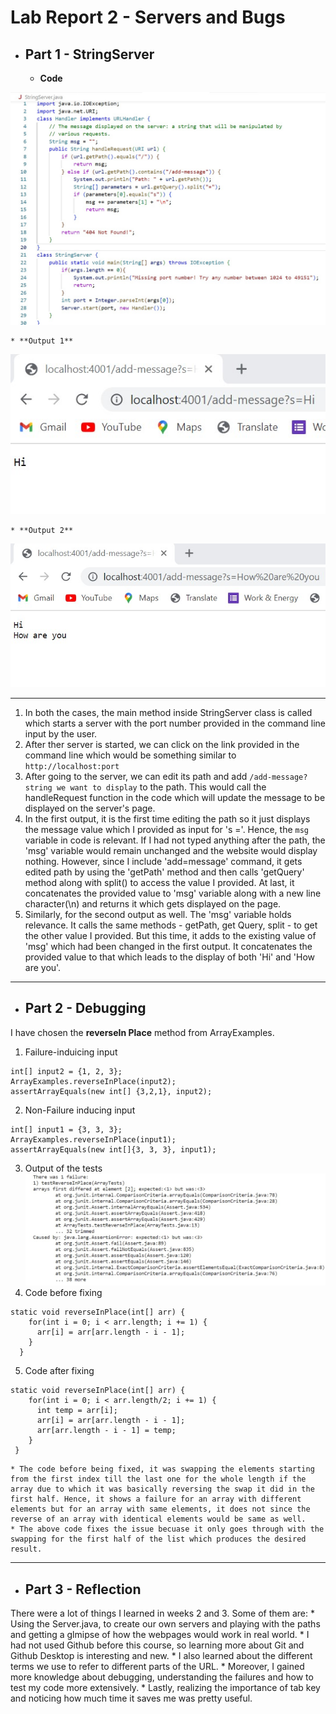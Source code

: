 # Lab Report 2 - Servers and Bugs

* ## Part 1 - StringServer

    * **Code**

![Image](stringserver.jpg)

    * **Output 1**

![Image](o1.jpg)

    * **Output 2**

![Image](o2.jpg)

---
1. In both the cases, the main method inside StringServer class is called which starts a server with the port number provided in the command line input by the user. 
2. After ther server is started, we can click on the link provided in the command line which would be something similar to `http://localhost:port`
3. After going to the server, we can edit its path and add `/add-message?string we want to display` to the path. This would call the handleRequest function in the code which will update the message to be displayed on the server's page.
4. In the first output, it is the first time editing the path so it just displays the message value which I provided as input for 's ='. Hence, the `msg` variable in code is relevant. If I had not typed anything after the path, the 'msg' variable would remain unchanged and the website would display nothing. However, since I include 'add=message' command, it gets edited path by using the 'getPath' method and then calls 'getQuery' method along with split() to access the value I provided. At last, it concatenates the provided value to 'msg' variable along with a new line character(\n) and returns it which gets displayed on the page. 
5. Similarly, for the second output as well. The 'msg' variable holds relevance. It calls the same methods - getPath, get Query, split - to get the other value I provided. But this time, it adds to the existing value of 'msg' which had been changed in the first output. It concatenates the provided value to that which leads to the display of both 'Hi' and 'How are you'. 

---

* ## Part 2 - Debugging
I have chosen the **reverseIn Place** method from ArrayExamples.
1. Failure-induicing input
```
int[] input2 = {1, 2, 3};
ArrayExamples.reverseInPlace(input2);
assertArrayEquals(new int[] {3,2,1}, input2);
```
2. Non-Failure inducing input
```
int[] input1 = {3, 3, 3};
ArrayExamples.reverseInPlace(input1);
assertArrayEquals(new int[]{3, 3, 3}, input1);
```
3. Output of the tests
![Image](testfail.jpg)
4. Code before fixing
```
static void reverseInPlace(int[] arr) {
    for(int i = 0; i < arr.length; i += 1) {
      arr[i] = arr[arr.length - i - 1];
    }
  }
```
5. Code after fixing
```
static void reverseInPlace(int[] arr) {
    for(int i = 0; i < arr.length/2; i += 1) {
      int temp = arr[i];
      arr[i] = arr[arr.length - i - 1];
      arr[arr.length - i - 1] = temp;
    }
 }
```

    * The code before being fixed, it was swapping the elements starting from the first index till the last one for the whole length if the array due to which it was basically reversing the swap it did in the first half. Hence, it shows a failure for an array with different elements but for an array with same elements, it does not since the reverse of an array with identical elements would be same as well.
    * The above code fixes the issue becuase it only goes through with the swapping for the first half of the list which produces the desired result.

---

* ## Part 3 - Reflection
There were a lot of things I learned in weeks 2 and 3. Some of them are:
    * Using the Server.java, to create our own servers and playing with the paths and getting a glmipse of how the webpages would work in real world. 
    * I had not used Github before this course, so learning more about Git and Github Desktop is interesting and new.
    * I also learned about the different terms we use to refer to different parts of the URL.
    * Moreover, I gained more knowledge about debugging, understanding the failures and how to test my code more extensively.
    * Lastly, realizing the importance of tab key and noticing how much time it saves me was pretty useful.
